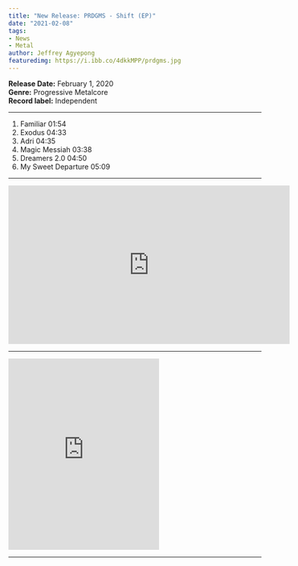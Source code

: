 ```yaml
---
title: "New Release: PRDGMS - Shift (EP)"
date: "2021-02-08"
tags:
- News
- Metal
author: Jeffrey Agyepong
featuredimg: https://i.ibb.co/4dkkMPP/prdgms.jpg
---
```


**Release Date:** February 1, 2020<br>
**Genre:** Progressive Metalcore<br>
**Record label:** Independent<br>

* * *

1. Familiar 01:54
2. Exodus 04:33
3. Adri 04:35
4. Magic Messiah 03:38
5. Dreamers 2.0 04:50
6. My Sweet Departure 05:09

***

<div class="video-container"><iframe src="https://www.youtube.com/embed/https://youtube.com/playlist?list=PLkeGp8-QZlQj-pHAxXMpoS4Seo6IC56Lw" width="560" height="315" frameborder="0"></iframe></div>

<hr>

<iframe src="https://open.spotify.com/embed/album/3wGiNAfb4UEeOw3xf3nfeK" width="300" height="380" frameborder="0" allowtransparency="true" allow="encrypted-media"></iframe>

<hr>